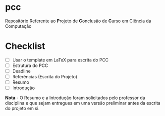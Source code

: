 # pcc
Repositório Referente ao **P**rojeto de **C**onclusão de **C**urso em Ciência da Computação

# Checklist

- [ ] Usar o template em LaTeX para escrita do PCC
- [ ] Estrutura do PCC
- [ ] Deadline
- [ ] Referências (Escrita do Projeto)
- [ ] Resumo
- [ ] Introdução
  
 **Nota** - O Resumo e a Introdução foram solicitados pelo professor da disciplina e que sejam entregues em uma versão preliminar antes da escrita do projeto em si.


